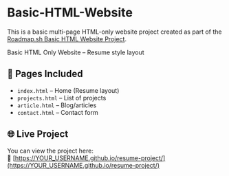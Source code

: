 # Basic-HTML-Website
This is a basic multi-page HTML-only website project created as part of the [Roadmap.sh Basic HTML Website Project](https://roadmap.sh/projects/basic-html-website).

Basic HTML Only Website – Resume style layout

## 📄 Pages Included

- `index.html` – Home (Resume layout)
- `projects.html` – List of projects
- `article.html` – Blog/articles
- `contact.html` – Contact form

## 🌐 Live Project

You can view the project here:  
🔗 [https://YOUR_USERNAME.github.io/resume-project/](https://YOUR_USERNAME.github.io/resume-project/)


